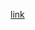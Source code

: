 [link](https://docs.google.com/document/d/1Fj9eID7QzLBqd-f2hXPxnQM-lJYpJ34B3xxzijzUjeY/edit?usp=sharing)